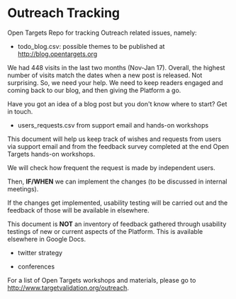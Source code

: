 # Outreach Tracking

Open Targets Repo for tracking Outreach related issues, namely:

- todo_blog.csv: possible themes to be published at http://blog.opentargets.org

We had 448 visits in the last two months (Nov-Jan 17).
Overall, the highest number of visits match the dates when a new post is released. Not surprising.
So, we need your help. We need to keep readers engaged and coming back to our blog, and then giving the Platform a go.

Have you got an idea of a blog post but you don't know where to start? Get in touch.

- users_requests.csv from support email and hands-on workshops

This document will help us  keep track of wishes and requests from users via support email and from the feedback survey completed at the end Open Targets hands-on workshops. 

We will check how frequent the request is made by independent users.

Then, **IF/WHEN** we can implement the changes (to be discussed in internal meetings).

If the changes get implemented, usability testing will be carried out and the feedback of those will be available in elsewhere.

This document is **NOT** an inventory of feedback gathered through usability testings of new or current aspects of the Platform. This is available elsewhere in Google Docs.

- twitter strategy


- conferences


For a list of Open Targets workshops and materials, please go to http://www.targetvalidation.org/outreach.
